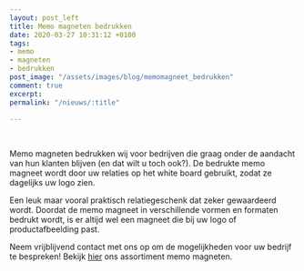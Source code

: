 ```yaml
---
layout: post_left
title: Memo magneten bedrukken
date: 2020-03-27 10:31:12 +0100
tags:
- memo
- magneten
- bedrukken
post_image: "/assets/images/blog/memomagneet_bedrukken"
comment: true
excerpt: 
permalink: "/nieuws/:title"

---
```

<br>  
<p>Memo magneten bedrukken wij voor bedrijven die graag onder de aandacht van hun klanten blijven (en dat wilt u toch ook?). De bedrukte memo magneet wordt door uw relaties op het white board gebruikt, zodat ze dagelijks uw logo zien.<p>  
<p>Een leuk maar vooral praktisch relatiegeschenk dat zeker gewaardeerd wordt. Doordat de memo magneet in verschillende vormen en formaten bedrukt wordt, is er altijd wel een magneet die bij uw logo of productafbeelding past.</p>  
<p> Neem vrijblijvend contact met ons op om de mogelijkheden voor uw bedrijf te bespreken! Bekijk <a class="blue" title="memo magneten bedrukken" href="magneten-bedrukken-met-logo">hier</a> ons assortiment memo magneten.</p>